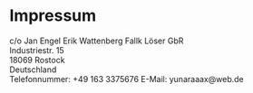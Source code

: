 <!DOCTYPE html>
<html lang="de">
<head>
  <meta charset="UTF-8">
</head>
<body>
  <h1>Impressum</h1>
  <p>c/o Jan Engel Erik Wattenberg Fallk Löser GbR<br>
     Industriestr. 15<br>
     18069 Rostock<br>
     Deutschland<br>
     Telefonnummer: +49 163 3375676
     E-Mail: yunaraaax@web.de<br>
  </p>
</body>
</html>
